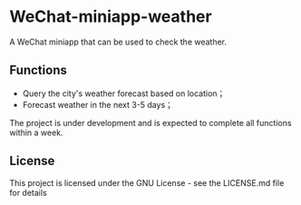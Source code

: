 # WeChat-miniapp-weather
A WeChat miniapp that can be used to check the weather.

## Functions
* Query the city's weather forecast based on location；
* Forecast weather in the next 3-5 days；

The project is under development and is expected to complete all functions within a week.

## License
This project is licensed under the GNU License - see the LICENSE.md file for details
